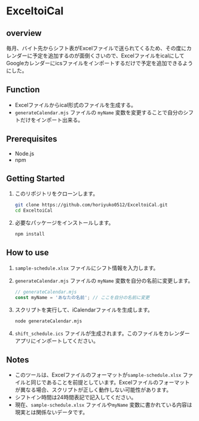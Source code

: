 # ExceltoiCal

## overview
毎月、バイト先からシフト表がExcelファイルで送られてくるため、その度にカレンダーに予定を追加するのが面倒くさいので、ExcelファイルをicalにしてGoogleカレンダーにicsファイルをインポートするだけで予定を追加できるようにした。

## Function
- Excelファイルからical形式のファイルを生成する。
-  `generateCalendar.mjs` ファイルの `myName` 変数を変更することで自分のシフトだけをインポート出来る。

## Prerequisites
- Node.js
- npm

## Getting Started
1. このリポジトリをクローンします。
    ```sh
    git clone https://github.com/horiyuko0512/ExceltoiCal.git
    cd ExceltoiCal
    ```
2. 必要なパッケージをインストールします。
    ```sh
    npm install
    ```
## How to use
1. `sample-schedule.xlsx` ファイルにシフト情報を入力します。
2. `generateCalendar.mjs` ファイルの `myName` 変数を自分の名前に変更します。
   
    ```javascript
    // generateCalendar.mjs
    const myName = 'あなたの名前'; // ここを自分の名前に変更
    ```
4. スクリプトを実行して、iCalendarファイルを生成します。
    ```sh
    node generateCalendar.mjs
    ```
5. `shift_schedule.ics` ファイルが生成されます。このファイルをカレンダーアプリにインポートしてください。

## Notes

- このツールは、Excelファイルのフォーマットが`sample-schedule.xlsx` ファイルと同じであることを前提としています。Excelファイルのフォーマットが異なる場合、スクリプトが正しく動作しない可能性があります。
- シフトイン時間は24時間表記で記入してください。
- 現在、`sample-schedule.xlsx` ファイルや`myName` 変数に書かれている内容は現実とは関係ないデータです。
